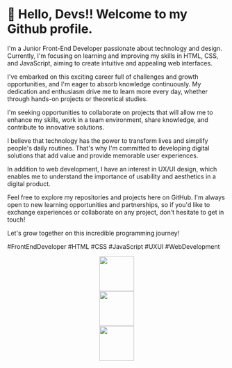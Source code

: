 # 👋 Hello, Devs!! Welcome to my Github profile.

I'm a Junior Front-End Developer passionate about technology and design. Currently, I'm focusing on learning and improving my skills in HTML, CSS, and JavaScript, aiming to create intuitive and appealing web interfaces.

I've embarked on this exciting career full of challenges and growth opportunities, and I'm eager to absorb knowledge continuously. My dedication and enthusiasm drive me to learn more every day, whether through hands-on projects or theoretical studies.

I'm seeking opportunities to collaborate on projects that will allow me to enhance my skills, work in a team environment, share knowledge, and contribute to innovative solutions.

I believe that technology has the power to transform lives and simplify people's daily routines. That's why I'm committed to developing digital solutions that add value and provide memorable user experiences.

In addition to web development, I have an interest in UX/UI design, which enables me to understand the importance of usability and aesthetics in a digital product.

Feel free to explore my repositories and projects here on GitHub. I'm always open to new learning opportunities and partnerships, so if you'd like to exchange experiences or collaborate on any project, don't hesitate to get in touch!

Let's grow together on this incredible programming journey!

#FrontEndDeveloper #HTML #CSS #JavaScript #UXUI #WebDevelopment

<img src="https://cdn.jsdelivr.net/gh/devicons/devicon/icons/html5/html5-original-wordmark.svg" 
     width="80" 
     height="80" 
     style="display: block; margin: 0 auto;" />
<img src="https://cdn.jsdelivr.net/gh/devicons/devicon/icons/css3/css3-original-wordmark.svg" 
      width="80" 
     height="80" 
     style="display: block; margin: 0 auto;" />
<img src="https://cdn.jsdelivr.net/gh/devicons/devicon/icons/javascript/javascript-original.svg" 
     width="80" 
     height="80" 
     style="display: block; margin: 0 auto;" />

